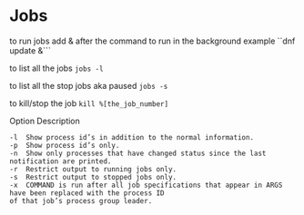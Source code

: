 # Jobs

to run jobs add & after the command to run in the background
example
``dnf update &```

to list all the jobs
```jobs -l```

to list all the stop jobs aka paused
```jobs -s```

to kill/stop the job
```kill %[the_job_number]```
  
  
  Option	Description
```
-l	Show process id’s in addition to the normal information.
-p	Show process id’s only.
-n	Show only processes that have changed status since the last notification are printed.
-r	Restrict output to running jobs only.
-s	Restrict output to stopped jobs only.
-x	COMMAND is run after all job specifications that appear in ARGS have been replaced with the process ID 
of that job’s process group leader.
```
